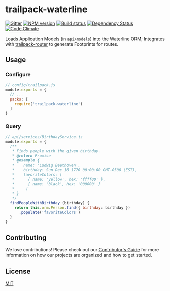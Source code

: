 # trailpack-waterline

[![Gitter][gitter-image]][gitter-url]
[![NPM version][npm-image]][npm-url]
[![Build status][ci-image]][ci-url]
[![Dependency Status][daviddm-image]][daviddm-url]
[![Code Climate][codeclimate-image]][codeclimate-url]

Loads Application Models (in `api/models`) into the Waterline ORM; Integrates with [trailpack-router](https://github.com/trailsjs/trailpack-router) to
generate Footprints for routes.

## Usage

### Configure

```js
// config/trailpack.js
module.exports = {
  // ...
  packs: [
    require('trailpack-waterline')
  ]
}
```

### Query

```js
// api/services/BirthdayService.js
module.exports = {
  /**
   * Finds people with the given birthday.
   * @return Promise
   * @example {
   *    name: 'Ludwig Beethoven',
   *    birthday: Sun Dec 16 1770 00:00:00 GMT-0500 (EST),
   *    favoriteColors: [
   *      { name: 'yellow', hex: 'ffff00' },
   *      { name: 'black', hex: '000000' }
   *     ]
   * }
   */
  findPeopleWithBirthday (birthday) {
    return this.orm.Person.find({ birthday: birthday })
      .populate('favoriteColors')
  }
}
```

## Contributing
We love contributions! Please check out our [Contributor's Guide](https://github.com/trailsjs/trails/blob/master/CONTRIBUTING.md) for more
information on how our projects are organized and how to get started.


## License
[MIT](https://github.com/trailsjs/trailpack-waterline/blob/master/LICENSE)

[npm-image]: https://img.shields.io/npm/v/trailpack-waterline.svg?style=flat-square
[npm-url]: https://npmjs.org/package/trailpack-waterline
[ci-image]: https://img.shields.io/travis/trailsjs/trailpack-waterline/master.svg?style=flat-square
[ci-url]: https://travis-ci.org/trailsjs/trailpack-waterline
[daviddm-image]: http://img.shields.io/david/trailsjs/trailpack-waterline.svg?style=flat-square
[daviddm-url]: https://david-dm.org/trailsjs/trailpack-waterline
[codeclimate-image]: https://img.shields.io/codeclimate/github/trailsjs/trailpack-waterline.svg?style=flat-square
[codeclimate-url]: https://codeclimate.com/github/trailsjs/trailpack-waterline
[gitter-image]: http://img.shields.io/badge/+%20GITTER-JOIN%20CHAT%20%E2%86%92-1DCE73.svg?style=flat-square
[gitter-url]: https://gitter.im/trailsjs/trails

